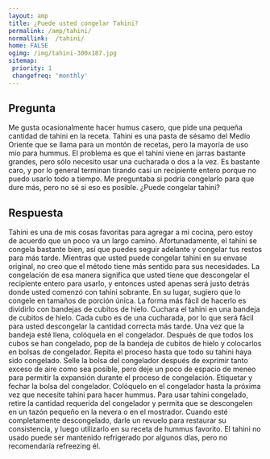 ```yaml
---
layout: amp
title: ¿Puede usted congelar Tahini?  
permalink: /amp/tahini/
normallink:  /tahini/
home: FALSE
ogimg: /img/tahini-300x187.jpg
sitemap:
 priority: 1
 changefreq: 'monthly'
---
```




## Pregunta

Me gusta ocasionalmente hacer humus casero, que pide una pequeña cantidad de tahini en la receta. Tahini es una pasta de sésamo del Medio Oriente que se llama para un montón de recetas, pero la mayoría de uso mío para hummus. El problema es que el tahini viene en jarras bastante grandes, pero sólo necesito usar una cucharada o dos a la vez. Es bastante caro, y por lo general terminan tirando casi un recipiente entero porque no puedo usarlo todo a tiempo. Me preguntaba si podría congelarlo para que dure más, pero no sé si eso es posible. ¿Puede congelar tahini?


<amp-img alt="¿Puede usted congelar Tahini?" src="https://sepuedecongelar.com/img/tahini-300x187.jpg" height="400" width="800"></amp-img>


## Respuesta

Tahini es una de mis cosas favoritas para agregar a mi cocina, pero estoy de acuerdo que un poco va un largo camino. Afortunadamente, el tahini se congela bastante bien, así que puedes seguir adelante y congelar tus restos para más tarde. Mientras que usted puede congelar tahini en su envase original, no creo que el método tiene más sentido para sus necesidades. La congelación de esa manera significa que usted tiene que descongelar el recipiente entero para usarlo, y entonces usted apenas será justo detrás donde usted comenzó con tahini sobrante. En su lugar, sugiero que lo congele en tamaños de porción única.
La forma más fácil de hacerlo es dividirlo con bandejas de cubitos de hielo. Cuchara el tahini en una bandeja de cubitos de hielo. Cada cubo es de una cucharada, por lo que será fácil para usted descongelar la cantidad correcta más tarde. Una vez que la bandeja esté llena, colóquela en el congelador. Después de que todos los cubos se han congelado, pop de la bandeja de cubitos de hielo y colocarlos en bolsas de congelador. Repita el proceso hasta que todo su tahini haya sido congelado. Selle la bolsa del congelador después de exprimir tanto exceso de aire como sea posible, pero deje un poco de espacio de meneo para permitir la expansión durante el proceso de congelación. Etiquetar y fechar la bolsa del congelador. Colóquelo en el congelador hasta la próxima vez que necesite tahini para hacer hummus.
Para usar tahini congelado, retire la cantidad requerida del congelador y permita que se descongelen en un tazón pequeño en la nevera o en el mostrador. Cuando esté completamente descongelado, darle un revuelo para restaurar su consistencia, y luego utilizarlo en su receta de hummus favorito. El tahini no usado puede ser mantenido refrigerado por algunos días, pero no recomendaría refreezing él.

